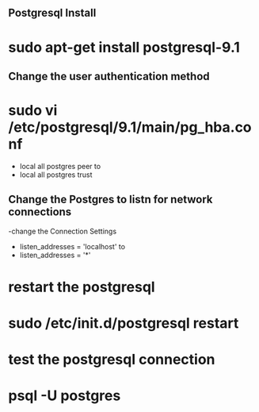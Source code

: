 ## Postgresql Install

# sudo apt-get install postgresql-9.1

## Change the user authentication method

# sudo vi /etc/postgresql/9.1/main/pg_hba.conf

 - local      all     postgres     peer 
to
 - local      all     postgres     trust

## Change the Postgres to listn for network connections

-change the Connection Settings 

 - listen_addresses = 'localhost' 
to
 - listen_addresses = '*' 

# restart the postgresql

# sudo /etc/init.d/postgresql restart

# test the postgresql connection 

# psql -U postgres


